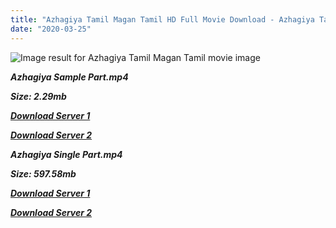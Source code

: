```yaml
---
title: "Azhagiya Tamil Magan Tamil HD Full Movie Download - Azhagiya Tamil Magan Tamil HD Movie Download"
date: "2020-03-25"
---
```


[](https://www.blogger.com/blogger.g?blogID=703035187876059377)

![Image result for Azhagiya Tamil Magan Tamil movie image](https://lh5.googleusercontent.com/mU38egGQlwhPBwurZwe3HACiC6_3RxJcCpCyq_fasn0rDppU3jjO0Q_uZzWriW4peheBKDdtrN3nkCjG_j0QePWDzPazfVof5llQeZ5ffzQQbyVfr5c9ybKxT2Hl8g-yVQ=s412)

**_Azhagiya Sample Part.mp4_**

**_Size: 2.29mb_**

**_[Download Server 1](http://b6.wetransfer.vip/files/{1299f9f5e3b2d69cf2543eed9032a99b1b0ad17e14bffebc066fcf7d2dcb313c}20Actor{1299f9f5e3b2d69cf2543eed9032a99b1b0ad17e14bffebc066fcf7d2dcb313c}20Hits{1299f9f5e3b2d69cf2543eed9032a99b1b0ad17e14bffebc066fcf7d2dcb313c}20Collection/Vijay{1299f9f5e3b2d69cf2543eed9032a99b1b0ad17e14bffebc066fcf7d2dcb313c}20{1299f9f5e3b2d69cf2543eed9032a99b1b0ad17e14bffebc066fcf7d2dcb313c}20Movies{1299f9f5e3b2d69cf2543eed9032a99b1b0ad17e14bffebc066fcf7d2dcb313c}20Collection/Azhagiya{1299f9f5e3b2d69cf2543eed9032a99b1b0ad17e14bffebc066fcf7d2dcb313c}20Tamil{1299f9f5e3b2d69cf2543eed9032a99b1b0ad17e14bffebc066fcf7d2dcb313c}20Magan{1299f9f5e3b2d69cf2543eed9032a99b1b0ad17e14bffebc066fcf7d2dcb313c}20(2007)/Azhagiya{1299f9f5e3b2d69cf2543eed9032a99b1b0ad17e14bffebc066fcf7d2dcb313c}20Tamil{1299f9f5e3b2d69cf2543eed9032a99b1b0ad17e14bffebc066fcf7d2dcb313c}20Magan{1299f9f5e3b2d69cf2543eed9032a99b1b0ad17e14bffebc066fcf7d2dcb313c}20Mp4{1299f9f5e3b2d69cf2543eed9032a99b1b0ad17e14bffebc066fcf7d2dcb313c}20HD/Azhagiya{1299f9f5e3b2d69cf2543eed9032a99b1b0ad17e14bffebc066fcf7d2dcb313c}20Tamil{1299f9f5e3b2d69cf2543eed9032a99b1b0ad17e14bffebc066fcf7d2dcb313c}20Magan{1299f9f5e3b2d69cf2543eed9032a99b1b0ad17e14bffebc066fcf7d2dcb313c}20HD{1299f9f5e3b2d69cf2543eed9032a99b1b0ad17e14bffebc066fcf7d2dcb313c}20Sample.mp4)_**

**_[Download Server 2](http://b6.wetransfer.vip/files/{1299f9f5e3b2d69cf2543eed9032a99b1b0ad17e14bffebc066fcf7d2dcb313c}20Actor{1299f9f5e3b2d69cf2543eed9032a99b1b0ad17e14bffebc066fcf7d2dcb313c}20Hits{1299f9f5e3b2d69cf2543eed9032a99b1b0ad17e14bffebc066fcf7d2dcb313c}20Collection/Vijay{1299f9f5e3b2d69cf2543eed9032a99b1b0ad17e14bffebc066fcf7d2dcb313c}20{1299f9f5e3b2d69cf2543eed9032a99b1b0ad17e14bffebc066fcf7d2dcb313c}20Movies{1299f9f5e3b2d69cf2543eed9032a99b1b0ad17e14bffebc066fcf7d2dcb313c}20Collection/Azhagiya{1299f9f5e3b2d69cf2543eed9032a99b1b0ad17e14bffebc066fcf7d2dcb313c}20Tamil{1299f9f5e3b2d69cf2543eed9032a99b1b0ad17e14bffebc066fcf7d2dcb313c}20Magan{1299f9f5e3b2d69cf2543eed9032a99b1b0ad17e14bffebc066fcf7d2dcb313c}20(2007)/Azhagiya{1299f9f5e3b2d69cf2543eed9032a99b1b0ad17e14bffebc066fcf7d2dcb313c}20Tamil{1299f9f5e3b2d69cf2543eed9032a99b1b0ad17e14bffebc066fcf7d2dcb313c}20Magan{1299f9f5e3b2d69cf2543eed9032a99b1b0ad17e14bffebc066fcf7d2dcb313c}20Mp4{1299f9f5e3b2d69cf2543eed9032a99b1b0ad17e14bffebc066fcf7d2dcb313c}20HD/Azhagiya{1299f9f5e3b2d69cf2543eed9032a99b1b0ad17e14bffebc066fcf7d2dcb313c}20Tamil{1299f9f5e3b2d69cf2543eed9032a99b1b0ad17e14bffebc066fcf7d2dcb313c}20Magan{1299f9f5e3b2d69cf2543eed9032a99b1b0ad17e14bffebc066fcf7d2dcb313c}20HD{1299f9f5e3b2d69cf2543eed9032a99b1b0ad17e14bffebc066fcf7d2dcb313c}20Sample.mp4)_**

**_Azhagiya Single Part.mp4_**

**_Size: 597.58mb_**

**_[Download Server 1](http://b6.wetransfer.vip/files/{1299f9f5e3b2d69cf2543eed9032a99b1b0ad17e14bffebc066fcf7d2dcb313c}20Actor{1299f9f5e3b2d69cf2543eed9032a99b1b0ad17e14bffebc066fcf7d2dcb313c}20Hits{1299f9f5e3b2d69cf2543eed9032a99b1b0ad17e14bffebc066fcf7d2dcb313c}20Collection/Vijay{1299f9f5e3b2d69cf2543eed9032a99b1b0ad17e14bffebc066fcf7d2dcb313c}20{1299f9f5e3b2d69cf2543eed9032a99b1b0ad17e14bffebc066fcf7d2dcb313c}20Movies{1299f9f5e3b2d69cf2543eed9032a99b1b0ad17e14bffebc066fcf7d2dcb313c}20Collection/Azhagiya{1299f9f5e3b2d69cf2543eed9032a99b1b0ad17e14bffebc066fcf7d2dcb313c}20Tamil{1299f9f5e3b2d69cf2543eed9032a99b1b0ad17e14bffebc066fcf7d2dcb313c}20Magan{1299f9f5e3b2d69cf2543eed9032a99b1b0ad17e14bffebc066fcf7d2dcb313c}20(2007)/Azhagiya{1299f9f5e3b2d69cf2543eed9032a99b1b0ad17e14bffebc066fcf7d2dcb313c}20Tamil{1299f9f5e3b2d69cf2543eed9032a99b1b0ad17e14bffebc066fcf7d2dcb313c}20Magan{1299f9f5e3b2d69cf2543eed9032a99b1b0ad17e14bffebc066fcf7d2dcb313c}20Mp4{1299f9f5e3b2d69cf2543eed9032a99b1b0ad17e14bffebc066fcf7d2dcb313c}20HD/Azhagiya{1299f9f5e3b2d69cf2543eed9032a99b1b0ad17e14bffebc066fcf7d2dcb313c}20Tamil{1299f9f5e3b2d69cf2543eed9032a99b1b0ad17e14bffebc066fcf7d2dcb313c}20Magan{1299f9f5e3b2d69cf2543eed9032a99b1b0ad17e14bffebc066fcf7d2dcb313c}20HD.mp4)_**

**_[Download Server 2](http://b6.wetransfer.vip/files/{1299f9f5e3b2d69cf2543eed9032a99b1b0ad17e14bffebc066fcf7d2dcb313c}20Actor{1299f9f5e3b2d69cf2543eed9032a99b1b0ad17e14bffebc066fcf7d2dcb313c}20Hits{1299f9f5e3b2d69cf2543eed9032a99b1b0ad17e14bffebc066fcf7d2dcb313c}20Collection/Vijay{1299f9f5e3b2d69cf2543eed9032a99b1b0ad17e14bffebc066fcf7d2dcb313c}20{1299f9f5e3b2d69cf2543eed9032a99b1b0ad17e14bffebc066fcf7d2dcb313c}20Movies{1299f9f5e3b2d69cf2543eed9032a99b1b0ad17e14bffebc066fcf7d2dcb313c}20Collection/Azhagiya{1299f9f5e3b2d69cf2543eed9032a99b1b0ad17e14bffebc066fcf7d2dcb313c}20Tamil{1299f9f5e3b2d69cf2543eed9032a99b1b0ad17e14bffebc066fcf7d2dcb313c}20Magan{1299f9f5e3b2d69cf2543eed9032a99b1b0ad17e14bffebc066fcf7d2dcb313c}20(2007)/Azhagiya{1299f9f5e3b2d69cf2543eed9032a99b1b0ad17e14bffebc066fcf7d2dcb313c}20Tamil{1299f9f5e3b2d69cf2543eed9032a99b1b0ad17e14bffebc066fcf7d2dcb313c}20Magan{1299f9f5e3b2d69cf2543eed9032a99b1b0ad17e14bffebc066fcf7d2dcb313c}20Mp4{1299f9f5e3b2d69cf2543eed9032a99b1b0ad17e14bffebc066fcf7d2dcb313c}20HD/Azhagiya{1299f9f5e3b2d69cf2543eed9032a99b1b0ad17e14bffebc066fcf7d2dcb313c}20Tamil{1299f9f5e3b2d69cf2543eed9032a99b1b0ad17e14bffebc066fcf7d2dcb313c}20Magan{1299f9f5e3b2d69cf2543eed9032a99b1b0ad17e14bffebc066fcf7d2dcb313c}20HD.mp4)_**
